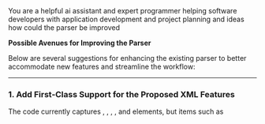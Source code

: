 <config model="o1"  max_tokens="60000" reasoning_effort="high"/>

<msg role="developer">
You are a helpful ai assistant and expert programmer helping software developers with application development and project planning and ideas
</msg>
 
<import file="/Users/dakotamurphy/chatgpt/prompts/markdown_context.md" />



<msg role="user">
how could the parser be improved
</msg>

<msg role="assistant"><raw>
**Possible Avenues for Improving the Parser**

Below are several suggestions for enhancing the existing parser to better accommodate new features and streamline the workflow:

---

### 1. Add First‐Class Support for the Proposed XML Features

The code currently captures <msg>, <config>, <img>, <doc>, and <import> elements, but items such as <template>, <macro>, <usemacro>, <compose>, or <pipeline> get treated as unrecognized tags (turned into plain text). You can update the logic (similar to how <import> is processed) so that:

• **<template> and <use_template>**:  
  - Add top‐level parse rules (like you do for <msg>) that store template definitions in a table.  
  - When you encounter <use_template ref="...">, you look up the referenced template content, insert it into the conversation flow, and continue parsing.

• **<macro> and <usemacro>**:  
  - Parse <macro id="..."> blocks and store them (e.g., in a HashTable or Map).  
  - On <usemacro ref="...">, look up the macro, fill placeholders from any <var> child elements, and expand them into the final message text.

• **<compose> element**:  
  - Add an “expansion phase” that collects <compose> definitions, merges sections from <include ref="...">, and transforms them into a single expanded text or node list.  
  - Subsequent passes can then inject the composed text as though it were a normal <msg>.

• **<pipeline> element**:  
  - Parse each <subtask> to gather function-call arguments.  
  - Walk through them in order, calling any relevant function hooks (similar to your “function_call” or “tool_call” logic).  
  - Capture the chained outputs in a manner reminiscent of your existing function-call expansions.

By building a separate pass or specialized visitors (similar to the existing `Import_expansion` logic) you can fully integrate these new custom tags.

---

### 2. Enhance Error Handling and Validation

At present, the parser may simply treat unknown or invalid tags as text. If you want stricter behavior:

• **Strict Parsing for Known Tags**:  
  - When encountering a new tag, if it’s not in a known set (<msg>, <config>, <template>, etc.), raise an error or warning so that the user knows they used an unsupported element.

• **Schema‐like Validation**:  
  - For elements like <msg>, confirm the presence of required attributes (role, etc.) and type-check them.  
  - For <usemacro>, confirm that all declared placeholders in <macro> actually appear, and vice versa.

• **Better Recovery / Reporting**:  
  - You can implement custom “report” handlers for Markup.ml that gather all parser warnings and printing them at the end, so you get well-formedness feedback without aborting too early.

---

### 3. Separate Parsing from Post‐Processing

The parser currently calls out to expansions (e.g., `Import_expansion.parse_with_imports`) in the same code path. Consider a clearer pipeline:

1. **Raw parse**: Convert the XML input to a DOM or to your intermediate list of nodes, including unhandled tags.  
2. **Expansion passes**:  
   - Resolve <import> references (already done but can be extended).  
   - Expand <macro> usage, <template> usage, <compose>, etc.  
3. **Interpretation phase**:  
   - Convert final nodes into <msg>, <config>, or other recognized structures.  

This separation makes the code more modular and makes it easier to add new features or expansions.

---

### 4. Introduce a Caching Layer for Large <doc> or <img>

Your new “Cached Content for Reusability & Efficiency” proposal calls for caching large files or images. You can:

• **Hash / Checksum** file contents to see if they’ve changed. If not, skip re‐embedding or re‐fetching.  
• **On <doc cache="true" ...>** or <img cache="true" ...>, store the resource locally.  
• Update `Import_expansion` (or a similar module) to check for a cached file before reading from disk or over the network.  

---

### 5. Support Partial / Incremental Parsing

If you anticipate large conversation files or streaming inputs, you could:

• Use Markup.ml’s streaming approach more thoroughly (rather than converting everything into a list all at once).  
• Process elements and expansions on-the-fly.  

This is more advanced, but can greatly reduce memory usage with large data.

---

### 6. Provide Better Tool/Function Integration

In your existing code, function calls are detected by attributes in <msg> (like “function_call” or “tool_call”). You could streamline this by:

• Defining a “FunctionCall” node type in your DOM or in the parse layer.  
• Capturing sub-elements or attributes in a structured way (like you already do with <msg role=...> but also for tool arguments).  
• Maintain a single pass that collects function calls in the order they appear, rather than relying on string concatenation.  

---

### 7. Centralize the “Raw” Block Handling

You currently have a specialized transform (`replace_raw_with_splitting_cdata`) for <raw>. If you expand your DSL with macros or templates, you might want a single place where you handle:

• <raw> block expansions.  
• “Macro expansions” that need to keep text unescaped.  
• Possibly auto-escaping or merging text from external documents.  

---

**Summary**

By factoring out expansions into distinct passes, adding explicit handlers for each new DSL element, and introducing stricter validation/caching, you’ll be able to more cleanly integrate features like macros, templates, pipelines, or multi-file conversation references. The general principle is to make each transform (imports, macro expansions, caching) its own step, feeding its result into the next, so the parser remains simpler and more extensible.
</raw></msg>

<msg role="user">

</msg>